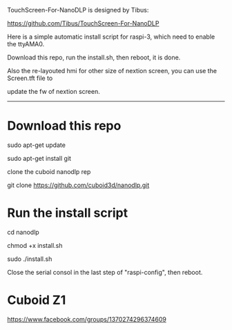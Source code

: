 TouchScreen-For-NanoDLP is designed by Tibus:

https://github.com/Tibus/TouchScreen-For-NanoDLP

Here is a simple automatic install script for raspi-3, which need to enable the ttyAMA0.

Download this repo, run the install.sh, then reboot, it is done.

Also the re-layouted hmi for other size of nextion screen, you can use the Screen.tft file to

update the fw of nextion screen.

----------------------
# Download this repo

sudo apt-get update

sudo apt-get install git

clone the cuboid nanodlp rep

git clone https://github.com/cuboid3d/nanodlp.git


# Run the install script

cd nanodlp

chmod +x install.sh

sudo ./install.sh

Close the serial consol in the last step of "raspi-config", then reboot.

# Cuboid Z1

https://www.facebook.com/groups/1370274296374609
